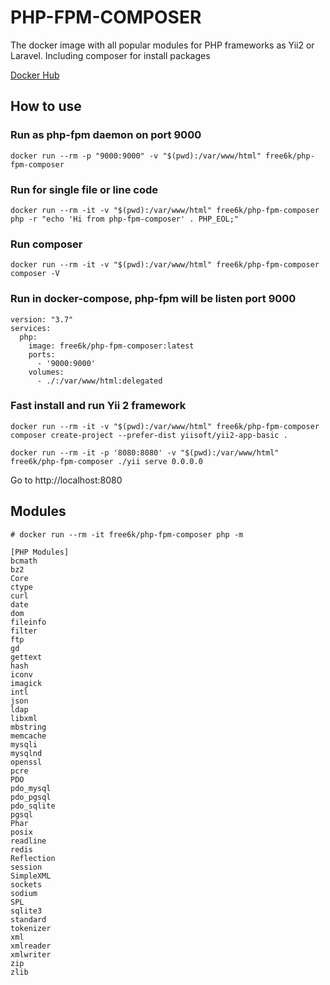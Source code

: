 # PHP-FPM-COMPOSER
The docker image with all popular modules for PHP frameworks as Yii2 or Laravel. Including composer for install packages

[Docker Hub](https://hub.docker.com/r/free6k/php-fpm-composer)

## How to use
### Run as php-fpm daemon on port 9000
```
docker run --rm -p "9000:9000" -v "$(pwd):/var/www/html" free6k/php-fpm-composer
```
### Run for single file or line code
```
docker run --rm -it -v "$(pwd):/var/www/html" free6k/php-fpm-composer php -r "echo 'Hi from php-fpm-composer' . PHP_EOL;"
```
### Run composer
```
docker run --rm -it -v "$(pwd):/var/www/html" free6k/php-fpm-composer composer -V
```
### Run in docker-compose, php-fpm will be listen port 9000
```
version: "3.7"
services:
  php:
    image: free6k/php-fpm-composer:latest
    ports:
      - '9000:9000'
    volumes:
      - ./:/var/www/html:delegated
```
### Fast install and run Yii 2 framework
```
docker run --rm -it -v "$(pwd):/var/www/html" free6k/php-fpm-composer composer create-project --prefer-dist yiisoft/yii2-app-basic .

docker run --rm -it -p '8080:8080' -v "$(pwd):/var/www/html" free6k/php-fpm-composer ./yii serve 0.0.0.0
```
Go to http://localhost:8080

## Modules
```
# docker run --rm -it free6k/php-fpm-composer php -m

[PHP Modules]
bcmath
bz2
Core
ctype
curl
date
dom
fileinfo
filter
ftp
gd
gettext
hash
iconv
imagick
intl
json
ldap
libxml
mbstring
memcache
mysqli
mysqlnd
openssl
pcre
PDO
pdo_mysql
pdo_pgsql
pdo_sqlite
pgsql
Phar
posix
readline
redis
Reflection
session
SimpleXML
sockets
sodium
SPL
sqlite3
standard
tokenizer
xml
xmlreader
xmlwriter
zip
zlib
```